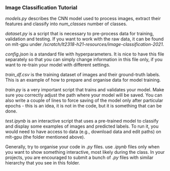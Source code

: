 ### Image Classification Tutorial

*models.py* describes the CNN model used to process images, extract their features and classify into *num_classes* number of classes.

*dataset.py* is a script that is necessary to pre-process data for training, validation and testing. If you want to work with the raw data, it can be found on mlt-gpu under _/scratch/lt2318-h21-resources/image-classification-2021_.

*config.json* is a standard file with hyperparameters. It is nice to have this file separately so that you can simply change information in this file only, if you want to re-train your model with different settings.

*train_df.csv* is the training dataset of images and their ground-truth labels. This is an example of how to prepare and organise data for model training.

*train.py* is a very important script that trains and validates your model. Make sure you correctly adjust the path where your model will be saved. You can also write a couple of lines to force saving of the model only after particular epochs - this is an idea, it is not in the code, but it is something that can be done.

*test.ipynb* is an interactive script that uses a pre-trained model to classify and display some examples of images and predicted labels. To run it, you would need to have access to data (e.g., download data and edit paths) on mlt-gpu (the folder mentioned above).

Generally, try to organise your code in *.py* files. use *.ipynb* files only when you want to show something interactive, most likely during the class. In your projects, you are encouraged to submit a bunch of *.py* files with similar hierarchy that you see in this folder.